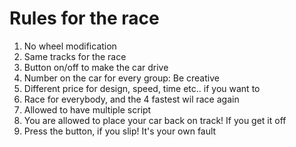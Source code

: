 Rules for the race
===========

1. No wheel modification
2. Same tracks for the race
3. Button on/off to make the car drive
4. Number on the car for every group: Be creative
5. Different price for design, speed, time etc.. if you want to
6. Race for everybody, and the 4 fastest wil race again
7. Allowed to have multiple script
8. You are allowed to place your car back on track! If you get it off
9. Press the button, if you slip! It's your own fault
